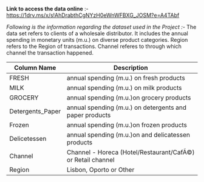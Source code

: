 **Link to access the data online** :- https://1drv.ms/x/s!AhDrabthCgNYzH0eWnWFBXG_JOSM?e=A4TAbf

*Following is the information regarding the dataset used in the Project :-* 
The data set refers to clients of a wholesale distributor. It includes the annual spending in monetary units (m.u.) on diverse product categories. Region refers to the Region of transactions. Channel referes to through which channel the transaction happened.

| Column Name      | Description                                                 |                                                      
|------------------|-------------------------------------------------------------|
| FRESH            | annual spending (m.u.) on fresh products                    |                                      
| MILK             | annual spending (m.u.) on milk products                     |                                          
| GROCERY          | annual spending (m.u.)on grocery products                   |                                                    
| Detergents_Paper | annual spending (m.u.) on detergents and paper products     |
| Frozen           | annual spending (m.u.)on frozen products                    |                                    
| Delicetessen     | annual spending (m.u.)on and delicatessen products          |                                        
| Channel          | Channel - Horeca (Hotel/Restaurant/CafÃ©) or Retail channel |                                                                      
| Region           | Lisbon, Oporto or Other                                     |                                

